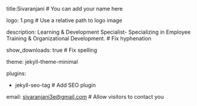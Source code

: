 
title:Sivaranjani  # You can add your name here

logo: 1.png # Use a relative path to logo image 

description: Learning & Development Specialist- Specializing in Employee Training & Organizational Development. # Fix hyphenation 

show_downloads: true # Fix spelling

theme: jekyll-theme-minimal 

plugins:
  - jekyll-seo-tag # Add SEO plugin

email: sivaranjani3e@gmail.com # Allow visitors to contact you

